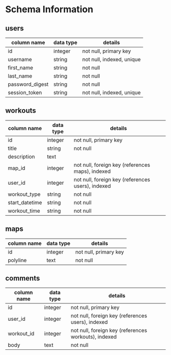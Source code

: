 # Schema Information

## users
column name     | data type | details
----------------|-----------|-----------------------
id              | integer   | not null, primary key
username        | string    | not null, indexed, unique
first_name      | string    | not null
last_name       | string    | not null
password_digest | string    | not null
session_token   | string    | not null, indexed, unique


## workouts
column name     | data type | details
----------------|-----------|-----------------------
id              | integer   | not null, primary key
title           | string    | not null
description     | text      |
map_id          | integer   | not null, foreign key (references maps), indexed
user_id         | integer   | not null, foreign key (references users), indexed
workout_type    | string    | not null
start_datetime  | string    | not null
workout_time    | string    | not null

## maps
column name     | data type | details
----------------|-----------|-----------------------
id              | integer   | not null, primary key
polyline        | text      | not null

## comments
column name     | data type | details
----------------|-----------|-----------------------
id              | integer   | not null, primary key
user_id         | integer   | not null, foreign key (references users), indexed
workout_id      | integer   | not null, foreign key (references workouts), indexed
body            | text      | not null

